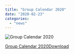```yaml
---
title: "Group Calendar 2020"
date: "2020-02-23"
categories: 
  - "news"
---
```


![Group Calendar 2020](https://7thwhitburnscouts.org.uk/wp-content/uploads/2022/01/63d85-groupcalendar2020.jpg?w=713&h=1024)

[Group Calendar 2020](https://7thwhitburnscouts.org.uk/wp-content/uploads/2022/01/48b4b-group-calendar-2020.docx)[Download](https://7thwhitburnscouts.org.uk/wp-content/uploads/2022/01/48b4b-group-calendar-2020.docx)
